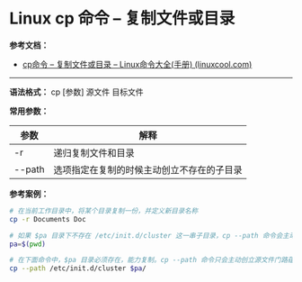 # Linux cp 命令 – 复制文件或目录

**参考文档：**

- [cp命令 – 复制文件或目录 – Linux命令大全(手册) (linuxcool.com)](https://www.linuxcool.com/cp)

---

**语法格式：** cp [参数] 源文件 目标文件

**常用参数：**

| 参数   | 解释                                             |
| ------ | ------------------------------------------------ |
| -r     | 递归复制文件和目录<br />                         |
| --path | 选项指定在复制的时候主动创立不存在的子目录<br /> |

**参考案例：**

```sh
# 在当前工作目录中，将某个目录复制一份，并定义新目录名称
cp -r Documents Doc  

# 如果 $pa 目录下不存在 /etc/init.d/cluster 这一串子目录，cp --path 命令会主动创立 /etc/init.d/cluster 这一串子目录，而后把文件复制到对应的子目录下。
pa=$(pwd)

# 在下面命令中，$pa 目录必须存在，能力复制。cp --path 命令只会主动创立源文件门路蕴含的子目录，不会主动创立所给的目标目录。
cp --path /etc/init.d/cluster $pa/
```
